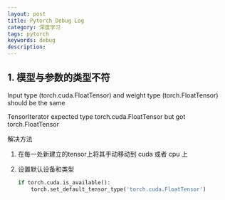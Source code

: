 ```yaml
---
layout: post
title: Pytorch Debug Log
category: 深度学习
tags: pytorch
keywords: debug
description:
---
```


## 1. 模型与参数的类型不符

Input type (torch.cuda.FloatTensor) and weight type (torch.FloatTensor) should be the same

TensorIterator expected type torch.cuda.FloatTensor but got torch.FloatTensor

解决方法

1. 在每一处新建立的tensor上将其手动移动到 cuda 或者 cpu 上
2. 设置默认设备和类型

    ```python
    if torch.cuda.is_available():
        torch.set_default_tensor_type('torch.cuda.FloatTensor')
    ```

